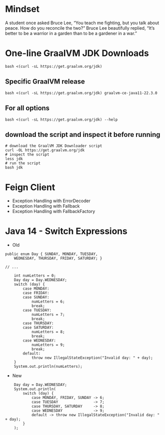 # Mindset
A student once asked Bruce Lee, “You teach me fighting, but you talk about peace. How do you reconcile the two?”
Bruce Lee beautifully replied, “It’s better to be a warrior in a garden than to be a gardener in a war.”

# One-line GraalVM JDK Downloads
``` 
bash <(curl -sL https://get.graalvm.org/jdk)
```
## Specific GraalVM release
```
bash <(curl -sL https://get.graalvm.org/jdk) graalvm-ce-java11-22.3.0
```
## For all options
```
bash <(curl -sL https://get.graalvm.org/jdk) --help
```
## download the script and inspect it before running
```
# download the GraalVM JDK Downloader script
curl -OL https://get.graalvm.org/jdk
# inspect the script
less jdk
# run the script
bash jdk
```

# Feign Client
* Exception Handling with ErrorDecoder
* Exception Handling with Fallback
* Exception Handling with FallbackFactory

# Java 14 - Switch Expressions
* Old 
```
public enum Day { SUNDAY, MONDAY, TUESDAY,
    WEDNESDAY, THURSDAY, FRIDAY, SATURDAY; }

// ...

    int numLetters = 0;
    Day day = Day.WEDNESDAY;
    switch (day) {
        case MONDAY:
        case FRIDAY:
        case SUNDAY:
            numLetters = 6;
            break;
        case TUESDAY:
            numLetters = 7;
            break;
        case THURSDAY:
        case SATURDAY:
            numLetters = 8;
            break;
        case WEDNESDAY:
            numLetters = 9;
            break;
        default:
            throw new IllegalStateException("Invalid day: " + day);
    }
    System.out.println(numLetters);
```
* New
```
    Day day = Day.WEDNESDAY;    
    System.out.println(
        switch (day) {
            case MONDAY, FRIDAY, SUNDAY -> 6;
            case TUESDAY                -> 7;
            case THURSDAY, SATURDAY     -> 8;
            case WEDNESDAY              -> 9;
            default -> throw new IllegalStateException("Invalid day: " + day);
        }
    );    
```
